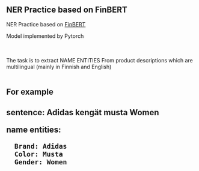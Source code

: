 ## NER Practice based on FinBERT
NER Practice based on [FinBERT](https://github.com/TurkuNLP/FinBERT)

Model implemented by Pytorch

<br/>
<br/>
The task is to  extract NAME ENTITIES From product descriptions which are multilingual (mainly in Finnish and English)
<br/>
<br/>

<h2>For example<h2/>

sentence: Adidas kengät musta Women

name entities:

      Brand: Adidas
      Color: Musta
      Gender: Women
      




